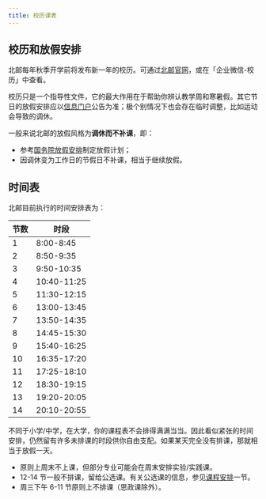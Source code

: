 ```yaml
---
title: 校历课表
---
```


## 校历和放假安排

北邮每年秋季开学前将发布新一年的校历。可通过[北邮官网](https://www.bupt.edu.cn/ggfw/xl.htm)，或在「企业微信-校历」中查看。

校历只是一个指导性文件，它的最大作用在于帮助你辨认教学周和寒暑假。其它节日的放假安排应以[信息门户](https://my.bupt.edu.cn/)公告为准；极个别情况下也会存在临时调整，比如运动会导致的调休。

一般来说北邮的放假风格为**调休而不补课**，即：

- 参考[国务院放假安排](https://www.gov.cn/zhengce/content/202411/content_6986382.htm)制定放假计划；
- 因调休变为工作日的节假日不补课，相当于继续放假。

## 时间表

北邮目前执行的时间安排表为：

|节数|时段|
|---|---|
|1|8:00-8:45|
|2|8:50-9:35|
|3|9:50-10:35|
|4|10:40-11:25|
|5|11:30-12:15|
|6|13:00-13:45|
|7|13:50-14:35|
|8|14:45-15:30|
|9|15:40-16:25|
|10|16:35-17:20|
|11|17:25-18:10|
|12|18:30-19:15|
|13|19:20-20:05|
|14|20:10-20:55|

不同于小学/中学，在大学，你的课程表不会排得满满当当。因此看似紧张的时间安排，仍然留有许多未排课的时段供你自由支配。如果某天完全没有排课，那就相当于放假一天。

- 原则上周末不上课，但部分专业可能会在周末安排实验/实践课。
- 12-14 节一般不排课，留给公选课。有关公选课的信息，参见[课程安排](/学习生活/课程安排/)一节。
- 周三下午 6-11 节原则上不排课（思政课除外）。
